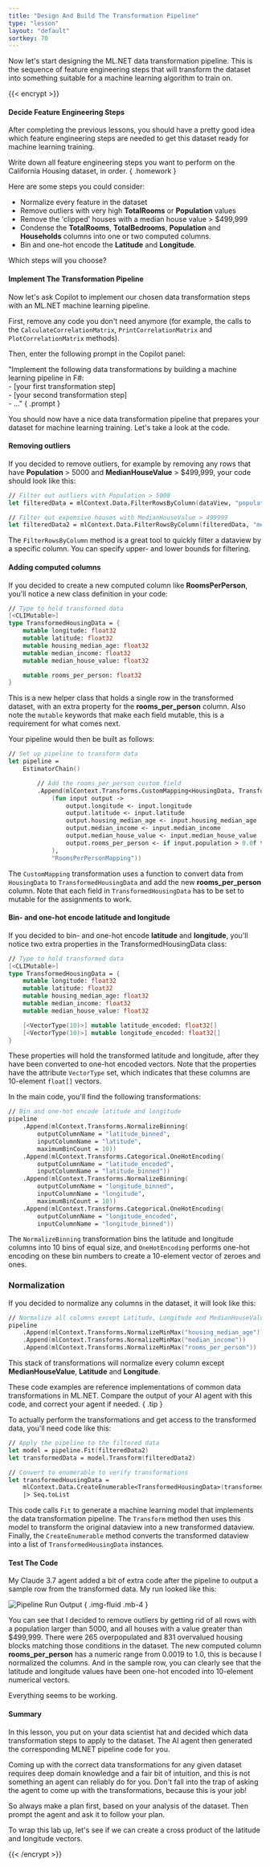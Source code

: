 ```yaml
---
title: "Design And Build The Transformation Pipeline"
type: "lesson"
layout: "default"
sortkey: 70
---
```


Now let's start designing the ML.NET data transformation pipeline. This is the sequence of feature engineering steps that will transform the dataset into something suitable for a machine learning algorithm to train on.

{{< encrypt >}}

#### Decide Feature Engineering Steps

After completing the previous lessons, you should have a pretty good idea which feature engineering steps are needed to get this dataset ready for machine learning training.

Write down all feature engineering steps you want to perform on the California Housing dataset, in order.
{ .homework }

Here are some steps you could consider:

-   Normalize every feature in the dataset
-   Remove outliers with very high **TotalRooms** or **Population** values
-   Remove the 'clipped' houses with a median house value > $499,999
-   Condense the **TotalRooms**, **TotalBedrooms**, **Population** and **Households** columns into one or two computed columns.
-   Bin and one-hot encode the **Latitude** and **Longitude**.

Which steps will you choose?

#### Implement The Transformation Pipeline

Now let's ask Copilot to implement our chosen data transformation steps with an ML.NET machine learning pipeline.

First, remove any code you don't need anymore (for example, the calls to the `CalculateCorrelationMatrix`, `PrintCorrelationMatrix` and `PlotCorrelationMatrix` methods).

Then, enter the following prompt in the Copilot panel:

"Implement the following data transformations by building a machine learning pipeline in F#:<br>- [your first transformation step]<br>- [your second transformation step]<br>- ..."
{ .prompt }

You should now have a nice data transformation pipeline that prepares your dataset for machine learning training. Let's take a look at the code.

#### Removing outliers

If you decided to remove outliers, for example by removing any rows that have **Population** > 5000 and **MedianHouseValue** > $499,999, your code should look like this:

```fsharp
// Filter out outliers with Population > 5000
let filteredData = mlContext.Data.FilterRowsByColumn(dataView, "population", upperBound = 5000.0)

// Filter out expensive houses with MedianHouseValue > 499999
let filteredData2 = mlContext.Data.FilterRowsByColumn(filteredData, "median_house_value", upperBound = 499999.0)
```

The `FilterRowsByColumn` method is a great tool to quickly filter a dataview by a specific column. You can specify upper- and lower bounds for filtering.

#### Adding computed columns

If you decided to create a new computed column like **RoomsPerPerson**, you'll notice a new class definition in your code:

```fsharp
// Type to hold transformed data
[<CLIMutable>]
type TransformedHousingData = {
    mutable longitude: float32
    mutable latitude: float32
    mutable housing_median_age: float32
    mutable median_income: float32
    mutable median_house_value: float32

    mutable rooms_per_person: float32
}
```

This is a new helper class that holds a single row in the transformed dataset, with an extra property for the **rooms_per_person** column. Also note the `mutable` keywords that make each field mutable, this is a requirement for what comes next.

Your pipeline would then be built as follows:

```fsharp
// Set up pipeline to transform data  
let pipeline = 
    EstimatorChain()

        // Add the rooms_per_person custom field
        .Append(mlContext.Transforms.CustomMapping<HousingData, TransformedHousingData>(
            (fun input output ->
                output.longitude <- input.longitude
                output.latitude <- input.latitude  
                output.housing_median_age <- input.housing_median_age
                output.median_income <- input.median_income
                output.median_house_value <- input.median_house_value
                output.rooms_per_person <- if input.population > 0.0f then input.total_rooms / input.population else 0.0f
            ),
            "RoomsPerPersonMapping"))
```

The `CustomMapping` transformation uses a function to convert data from `HousingData` to `TransformedHousingData` and add the new **rooms_per_person** column. Note that each field in `TransformedHousingData` has to be set to mutable for the assignments to work.

#### Bin- and one-hot encode latitude and longitude

If you decided to bin- and one-hot encode **latitude** and **longitude**, you'll notice two extra properties in the TransformedHousingData class:

```fsharp
// Type to hold transformed data
[<CLIMutable>]
type TransformedHousingData = {
    mutable longitude: float32
    mutable latitude: float32
    mutable housing_median_age: float32
    mutable median_income: float32
    mutable median_house_value: float32

    [<VectorType(10)>] mutable latitude_encoded: float32[]
    [<VectorType(10)>] mutable longitude_encoded: float32[]
}
```

These properties will hold the transformed latitude and longitude, after they have been converted to one-hot encoded vectors. Note that the properties have the attribute `VectorType` set, which indicates that these columns are 10-element `float[]` vectors.

In the main code, you'll find the following transformations:

```fsharp
// Bin and one-hot encode latitude and longitude
pipeline
    .Append(mlContext.Transforms.NormalizeBinning(
        outputColumnName = "latitude_binned",
        inputColumnName = "latitude",
        maximumBinCount = 10))
    .Append(mlContext.Transforms.Categorical.OneHotEncoding(
        outputColumnName = "latitude_encoded",
        inputColumnName = "latitude_binned"))
    .Append(mlContext.Transforms.NormalizeBinning(
        outputColumnName = "longitude_binned",
        inputColumnName = "longitude",
        maximumBinCount = 10))
    .Append(mlContext.Transforms.Categorical.OneHotEncoding(
        outputColumnName = "longitude_encoded",
        inputColumnName = "longitude_binned"))
```

The `NormalizeBinning` transformation bins the latitude and longitude columns into 10 bins of equal size, and `OneHotEncoding` performs one-hot encoding on these bin numbers to create a 10-element vector of zeroes and ones.

### Normalization

If you decided to normalize any columns in the dataset, it will look like this:

```fsharp
// Normalize all columns except Latitude, Longitude and MedianHouseValue
pipeline
    .Append(mlContext.Transforms.NormalizeMinMax("housing_median_age"))
    .Append(mlContext.Transforms.NormalizeMinMax("median_income"))
    .Append(mlContext.Transforms.NormalizeMinMax("rooms_per_person"))
```

This stack of transformations will normalize every column except **MedianHouseValue**, **Latitude** and **Longitude**.

These code examples are reference implementations of common data transformations in ML.NET. Compare the output of your AI agent with this code, and correct your agent if needed.
{ .tip }

To actually perform the transformations and get access to the transformed data, you'll need code like this:

```fsharp
// Apply the pipeline to the filtered data
let model = pipeline.Fit(filteredData2)
let transformedData = model.Transform(filteredData2)

// Convert to enumerable to verify transformations
let transformedHousingData = 
    mlContext.Data.CreateEnumerable<TransformedHousingData>(transformedData, reuseRowObject = false)
    |> Seq.toList
```

This code calls `Fit` to generate a machine learning model that implements the data transformation pipeline. The `Transform` method then uses this model to transform the original dataview into a new transformed dataview. Finally, the `CreateEnumerable` method converts the transformed dataview into a list of `TransformedHousingData` instances.

#### Test The Code

My Claude 3.7 agent added a bit of extra code after the pipeline to output a sample row from the transformed data. My run looked like this:

![Pipeline Run Output](../img/pipeline-run.png)
{ .img-fluid .mb-4 }

You can see that I decided to remove outliers by getting rid of all rows with a population larger than 5000, and all houses with a value greater than $499,999. There were 265 overpopulated and 831 overvalued housing blocks matching those conditions in the dataset. The new computed column **rooms_per_person** has a numeric range from 0.0019 to 1.0, this is because I normalized the columns. And in the sample row, you can clearly see that the latitude and longitude values have been one-hot encoded into 10-element numerical vectors.

Everything seems to be working.

#### Summary

In this lesson, you put on your data scientist hat and decided which data transformation steps to apply to the dataset. The AI agent then generated the corresponding MLNET pipeline code for you.

Coming up with the correct data transformations for any given dataset requires deep domain knowledge and a fair bit of intuition, and this is not something an agent can reliably do for you. Don't fall into the trap of asking the agent to come up with the transformations, because this is your job!

So always make a plan first, based on your analysis of the dataset. Then prompt the agent and ask it to follow your plan.

To wrap this lab up, let's see if we can create a cross product of the latitude and longitude vectors.

{{< /encrypt >}}
